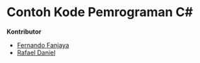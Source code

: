 # Contoh Kode Pemrograman C#

**Kontributor**
* [Fernando Fanjaya](https://github.com/K4-Dev-UBD/latihan-mandiri/tree/fernando-fan)
* [Rafael Daniel](https://github.com/K4-Dev-UBD/latihan-mandiri/tree/rafael)
